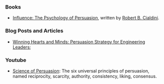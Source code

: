 <!-- Reading -->

### Books

- [Influence: The Psychology of Persuasion](https://www.goodreads.com/book/show/28815-Influence), written by [Robert B. Cialdini](https://en.wikipedia.org/wiki/Robert_Cialdini).

### Blog Posts and Articles

- [Winning Hearts and Minds: Persuasion Strategy for Engineering Leaders](https://oldmug.io/p/winning-hearts-and-minds-persuasion);

<!-- Listening -->

<!-- Watching -->

### Youtube

- [Science of Persuasion](https://www.youtube.com/watch?v=cFdCzN7RYbw): The six universal principles of persuasion, named reciprocity, scarcity, authority, consistency, liking, consensus.

<!-- Discussing -->

<!-- Doing -->


